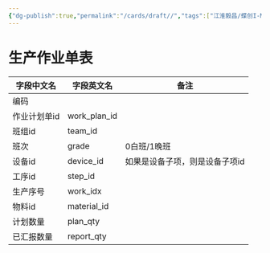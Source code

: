 ```yaml
---
{"dg-publish":true,"permalink":"/cards/draft//","tags":["江淮毅昌/蝶创I-MES/MES"]}
---
```



# 生产作业单表

| **字段中文名** | **字段英文名**    | **备注**           |
| --------- | ------------ | ---------------- |
| 编码        |              |                  |
| 作业计划单id   | work_plan_id |                  |
| 班组id      | team_id      |                  |
| 班次        | grade        | 0白班/1晚班          |
| 设备id      | device_id    | 如果是设备子项，则是设备子项id |
| 工序id      | step_id      |                  |
| 生产序号      | work_idx     |                  |
| 物料id      | material_id  |                  |
| 计划数量      | plan_qty     |                  |
| 已汇报数量     | report_qty   |                  |
